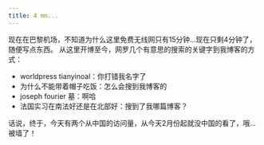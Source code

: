 ```yaml
---
title: 4 mn...
---
```


现在在巴黎机场，不知道为什么这里免费无线网只有15分钟...现在只剩4分钟了，随便写点东西。 从这里开博至今，网罗几个有意思的搜索的关键字到我博客的方式： 

  - worldpress tianyinoal：你打错我名字了
  - 为什么不能带着帽子吃饭：怎么会搜到我博客的
  - joseph fourier 墓：啊哈
  - 法国实习在南法好还是在北部好：搜到了我哪篇博客？

话说，终于，今天有两个从中国的访问量，从今天2月份起就没中国的看了，哦...被墙了！